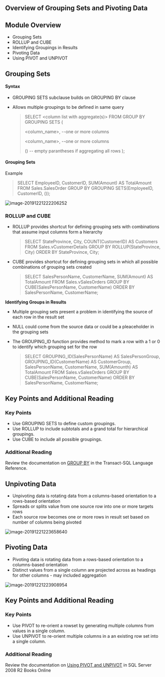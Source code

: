 ## Overview of Grouping Sets and Pivoting Data

## Module Overview

- Grouping Sets
- ROLLUP and CUBE
- Identifying Groupings in Results
- Pivoting Data
- Using PIVOT and UNPIVOT 

## Grouping Sets

#### Syntax

- GROUPING SETS subclause builds on GROUPING BY clause

- Allows multiple groupings to be defined in same query

  > SELECT <column list with aggregate(s)>
  > FROM <source>
  > GROUP BY 
  > GROUPING SETS
  > (
  >
  > <column_name>, --one or more columns
  >
  > <column_name>, --one or more columns
  >
  > () -- empty parantheses if aggregating all rows
  > );

#### Grouping Sets
Example

> SELECT EmployeeID, CustomerID, SUM(Amount) AS TotalAmount
> FROM Sales.SalesOrder
> GROUP BY 
> GROUPING SETS(EmployeeID, CustomerID, ());

![image-20191221222206252](C:\Users\goto\AppData\Roaming\Typora\typora-user-images\image-20191221222206252.png)

### ROLLUP and CUBE 

- ROLLUP provides shortcut for defining grouping sets with combinations that assume input columns form a hierarchy

  > SELECT StateProvince, City, COUNT(CustomerID) AS Customers
  > FROM Sales.vCustomerDetails
  > GROUP BY ROLLUP(StateProvince, City)
  > ORDER BY StateProvince, City;

- CUBE provides shortcut for defining grouping sets in which all possible combinations of grouping sets created

  > SELECT SalesPersonName, CustomerName, SUM(Amount) AS TotalAmount
  > FROM Sales.vSalesOrders
  > GROUP BY CUBE(SalesPersonName, CustomerName)
  > ORDER BY SalesPersonName, CustomerName;

**Identifying Groups in Results**

- Multiple grouping sets present a problem in identifying the source of each row in the result set

- NULL could come from the source data or could be a pleaceholder in the grouping sets

- The GROUPING_ID function provides method to mark a row with a 1 or 0 to identify which grouping set for the row

  > SELECT GROUPING_ID(SalesPersonName) AS SalesPersonGroup, 
  > 	GROUPING_ID(CustomerName) AS CustomerGroup,
  > 	SalesPersonName, CustomerName, SUM(Amounth) AS TotalAmount
  > FROM Sales.vSalesOrders
  > GROUP BY CUBE(SalesPersonName, CustomerName)
  > ORDER BY SalesPersonName, CustomerName;

## Key Points and Additional Reading

### Key Points

- Use GROUPING SETS to define custom groupings.
- Use ROLLUP to include subtotals and a grand total for hierarchical groupings.
- Use CUBE to include all possible groupings.

### Additional Reading

Review the documentation on [GROUP BY](https://msdn.microsoft.com/en-us/library/ms177673.aspx) in the Transact-SQL Language Reference.



## Unpivoting Data

- Unpivoting data is rotating data from a columns-based orientation to a rows-based orientation
- Spreads or splits value from one source row into one or more targets rows
- Each source row becomes one or more rows in result set based on number of columns being pivoted

![image-20191221223658640](C:\Users\goto\AppData\Roaming\Typora\typora-user-images\image-20191221223658640.png)

## Pivoting Data

- Pivoting data is rotating data from a rows-based orientation to a columns-based orientation 
- Distinct values from a single column are projected across as headings for other columns - may included aggregation

![image-20191221223908954](C:\Users\goto\AppData\Roaming\Typora\typora-user-images\image-20191221223908954.png)

## Key Points and Additional Reading

### Key Points

- Use PIVOT to re-orient a rowset by generating multiple columns from values in a single column.
- Use UNPIVOT to re-orient multiple columns in a an existing row set into a single column.

### Additional Reading

Review the documentation on [Using PIVOT and UNPIVOT](https://technet.microsoft.com/en-us/library/ms177410(v=sql.105).aspx) in SQL Server 2008 R2 Books Online